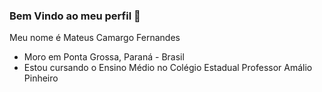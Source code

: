 ### Bem Vindo ao meu perfil 💜

Meu nome é Mateus Camargo Fernandes
- Moro em Ponta Grossa, Paraná - Brasil
- Estou cursando o Ensino Médio no Colégio Estadual Professor Amálio Pinheiro

